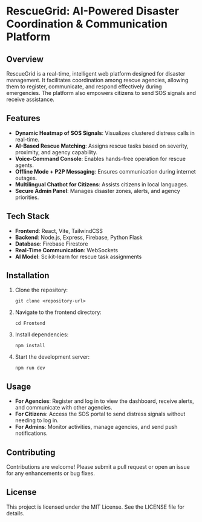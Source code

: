 # RescueGrid: AI-Powered Disaster Coordination & Communication Platform

## Overview
RescueGrid is a real-time, intelligent web platform designed for disaster management. It facilitates coordination among rescue agencies, allowing them to register, communicate, and respond effectively during emergencies. The platform also empowers citizens to send SOS signals and receive assistance.

## Features
- **Dynamic Heatmap of SOS Signals**: Visualizes clustered distress calls in real-time.
- **AI-Based Rescue Matching**: Assigns rescue tasks based on severity, proximity, and agency capability.
- **Voice-Command Console**: Enables hands-free operation for rescue agents.
- **Offline Mode + P2P Messaging**: Ensures communication during internet outages.
- **Multilingual Chatbot for Citizens**: Assists citizens in local languages.
- **Secure Admin Panel**: Manages disaster zones, alerts, and agency priorities.

## Tech Stack
- **Frontend**: React, Vite, TailwindCSS
- **Backend**: Node.js, Express, Firebase, Python Flask
- **Database**: Firebase Firestore
- **Real-Time Communication**: WebSockets
- **AI Model**: Scikit-learn for rescue task assignments

## Installation
1. Clone the repository:
   ```
   git clone <repository-url>
   ```
2. Navigate to the frontend directory:
   ```
   cd Frontend
   ```
3. Install dependencies:
   ```
   npm install
   ```
4. Start the development server:
   ```
   npm run dev
   ```

## Usage
- **For Agencies**: Register and log in to view the dashboard, receive alerts, and communicate with other agencies.
- **For Citizens**: Access the SOS portal to send distress signals without needing to log in.
- **For Admins**: Monitor activities, manage agencies, and send push notifications.

## Contributing
Contributions are welcome! Please submit a pull request or open an issue for any enhancements or bug fixes.

## License
This project is licensed under the MIT License. See the LICENSE file for details.